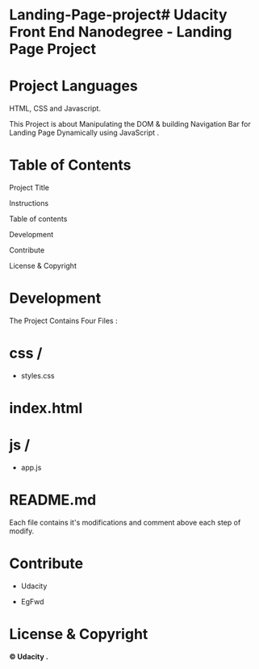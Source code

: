 # Landing-Page-project# Udacity Front End Nanodegree - Landing Page Project

# Project Languages
HTML, CSS and Javascript.

This Project is about Manipulating the DOM & building Navigation Bar for Landing Page Dynamically using JavaScript .

# Table of Contents

Project Title

Instructions

Table of contents

Development

Contribute

License & Copyright

# Development 

 The Project Contains Four Files :

# css /

- styles.css

#  index.html

# js /

- app.js

#  README.md
 
 Each file contains it's modifications and comment above each step of modify.

# Contribute
- Udacity

- EgFwd

# License & Copyright
  

**© Udacity .**

[Manipulating the DOM]: #

